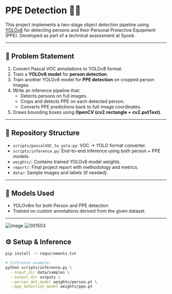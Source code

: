 # PPE Detection 🚧🦺

This project implements a two-stage object detection pipeline using [YOLOv8](https://docs.ultralytics.com/) for detecting persons and their Personal Protective Equipment (PPE). Developed as part of a technical assessment at Syook.

---

## 🧠 Problem Statement

1. Convert Pascal VOC annotations to YOLOv8 format.
2. Train a **YOLOv8 model** for **person detection**.
3. Train another YOLOv8 model for **PPE detection** on cropped person images.
4. Write an inference pipeline that:
   - Detects persons on full images.
   - Crops and detects PPE on each detected person.
   - Converts PPE predictions back to full-image coordinates.
5. Draws bounding boxes using **OpenCV (cv2.rectangle + cv2.putText)**.

---

## 📁 Repository Structure

- `scripts/pascalVOC_to_yolo.py`: VOC → YOLO format converter.
- `scripts/inference.py`: End-to-end inference using both person + PPE models.
- `weights/`: Contains trained YOLOv8 model weights.
- `report/`: Final project report with methodology and metrics.
- `data/`: Sample images and labels (if needed).

---

## 🧪 Models Used

- YOLOv8m for both Person and PPE detection
- Trained on custom annotations derived from the given dataset.

---

![image](https://github.com/user-attachments/assets/ca1e4506-ca5b-46fc-b6ea-3115ba7d823e)
![001503](https://github.com/user-attachments/assets/2930fd3a-f934-496c-9398-0e121fa510cf)

## ⚙️ Setup & Inference

```bash
pip install -r requirements.txt

# Inference example:
python scripts/inference.py \
  --input_dir data/samples \
  --output_dir outputs \
  --person_det_model weights/person.pt \
  --ppe_detection_model weights/ppe.pt
